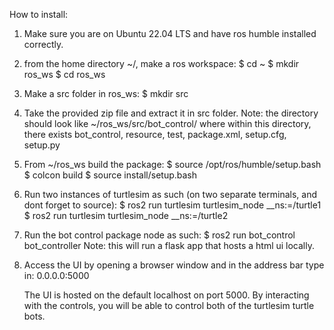 How to install:

1. Make sure you are on Ubuntu 22.04 LTS and have ros humble installed correctly.
2. from the home directory ~/, make a ros workspace:
	$ cd ~
	$ mkdir ros_ws
	$ cd ros_ws

3. Make a src folder in ros_ws:
	$ mkdir src

4. Take the provided zip file and extract it in src folder.
	Note: the directory should look like ~/ros_ws/src/bot_control/ where within this directory, there exists bot_control, resource, test, package.xml, setup.cfg, setup.py
	
5. From ~/ros_ws build the package:
	$ source /opt/ros/humble/setup.bash
	$ colcon build
	$ source install/setup.bash
	
6. Run two instances of turtlesim as such (on two separate terminals, and dont forget to source):
	$ ros2 run turtlesim turtlesim_node __ns:=/turtle1
	$ ros2 run turtlesim turtlesim_node __ns:=/turtle2
	
7. Run the bot control package node as such:
	$ ros2 run bot_control bot_controller
	Note: this will run a flask app that hosts a html ui locally.

8. Access the UI by opening a browser window and in the address bar type in:
	0.0.0.0:5000
	
	The UI is hosted on the default localhost on port 5000.
	By interacting with the controls, you will be able to control both of the turtlesim turtle bots.
